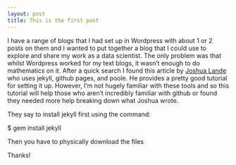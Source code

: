 ```yaml
---
layout: post
title: This is the first post
---
```


I have a range of blogs that I had set up in Wordpress with about 1 or 2 posts on them and I wanted to put together a blog that I could use to explore and share my work as a data scientist. The only problem was that whilst Wordpress worked for my text blogs, it wasn’t enough to do mathematics on it. After a quick search I found this article by [Joshua Lande](http://joshualande.com/jekyll-github-pages-poole/) who uses jekyll, github pages, and poole. He provides a pretty good tutorial for setting it up. However, I’m not hugely familiar with these tools and so this tutorial will help those who aren’t incredibly familiar with github or found they needed more help breaking down what Joshua wrote. 

They say to install jekyll first using the command:

$ gem install jekyll

Then you have to physically download the files



Thanks!
